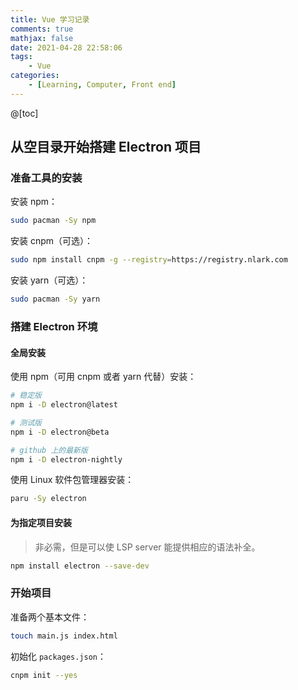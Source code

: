 ```yaml
---
title: Vue 学习记录
comments: true
mathjax: false
date: 2021-04-28 22:58:06
tags:
    - Vue
categories:
    - [Learning, Computer, Front end]
---
```


@[toc]

<!-- more -->

## 从空目录开始搭建 Electron 项目

### 准备工具的安装

安装 npm：
```bash
sudo pacman -Sy npm
```

安装 cnpm（可选）：
```bash
sudo npm install cnpm -g --registry=https://registry.nlark.com
```

安装 yarn（可选）：
```bash
sudo pacman -Sy yarn
```

### 搭建 Electron 环境

#### 全局安装

使用 npm（可用 cnpm 或者 yarn 代替）安装：

```bash
# 稳定版
npm i -D electron@latest

# 测试版
npm i -D electron@beta

# github 上的最新版
npm i -D electron-nightly
```

使用 Linux 软件包管理器安装：

```bash
paru -Sy electron
```

#### 为指定项目安装

> 非必需，但是可以使 LSP server 能提供相应的语法补全。

```bash
npm install electron --save-dev
```

### 开始项目

准备两个基本文件：

```bash
touch main.js index.html
```

初始化 `packages.json`：

```bash
cnpm init --yes
```
